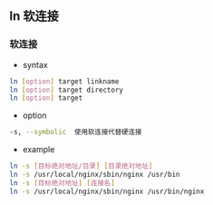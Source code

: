 ## ln 软连接
### 软连接
- syntax
```bash
ln [option] target linkname
ln [option] target directory
ln [option] target
```
- option
```bash
-s, --symbolic  使用软连接代替硬连接
```
- example
```bash
ln -s [目标绝对地址/目录] [目录绝对地址]
ln -s /usr/local/nginx/sbin/nginx /usr/bin
ln -s [目标绝对地址] [连接名]
ln -s /usr/local/nginx/sbin/nginx /usr/bin/nginx
```